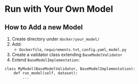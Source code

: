 # Run with Your Own Model

## How to Add a new Model

1.  Create directory under `docker/your_model/`
2.  Add:
    -   `Dockerfile`, `requirements.txt`, `config.yaml`, `model.py`
3.  Create a validator class extending `BaseModelValidator`
4.  Extend `BaseModelImplementation`:
    

```
class MyModel(BaseModelValidator, BaseModelImplementation):
    def run_model(self, dataset):
        ...
```

